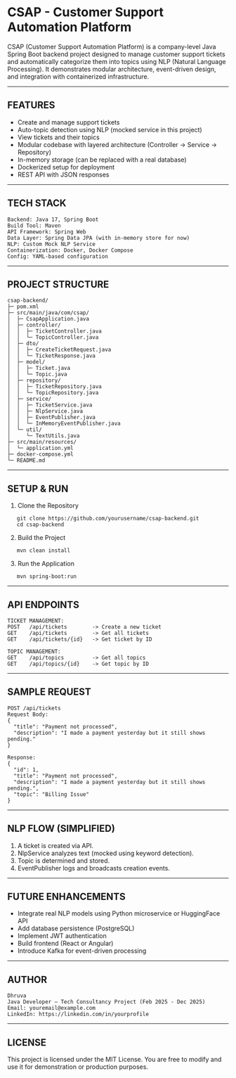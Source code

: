 CSAP - Customer Support Automation Platform
===========================================

CSAP (Customer Support Automation Platform) is a company-level Java Spring Boot backend project designed to manage customer support tickets and automatically categorize them into topics using NLP (Natural Language Processing).
It demonstrates modular architecture, event-driven design, and integration with containerized infrastructure.

------------------------------------------------------------
FEATURES
------------------------------------------------------------
- Create and manage support tickets
- Auto-topic detection using NLP (mocked service in this project)
- View tickets and their topics
- Modular codebase with layered architecture (Controller → Service → Repository)
- In-memory storage (can be replaced with a real database)
- Dockerized setup for deployment
- REST API with JSON responses

------------------------------------------------------------
TECH STACK
------------------------------------------------------------
```
Backend: Java 17, Spring Boot
Build Tool: Maven
API Framework: Spring Web
Data Layer: Spring Data JPA (with in-memory store for now)
NLP: Custom Mock NLP Service
Containerization: Docker, Docker Compose
Config: YAML-based configuration
```
------------------------------------------------------------
PROJECT STRUCTURE
------------------------------------------------------------
```
csap-backend/
├─ pom.xml
├─ src/main/java/com/csap/
│  ├─ CsapApplication.java
│  ├─ controller/
│  │  ├─ TicketController.java
│  │  └─ TopicController.java
│  ├─ dto/
│  │  ├─ CreateTicketRequest.java
│  │  └─ TicketResponse.java
│  ├─ model/
│  │  ├─ Ticket.java
│  │  └─ Topic.java
│  ├─ repository/
│  │  ├─ TicketRepository.java
│  │  └─ TopicRepository.java
│  ├─ service/
│  │  ├─ TicketService.java
│  │  ├─ NlpService.java
│  │  ├─ EventPublisher.java
│  │  └─ InMemoryEventPublisher.java
│  └─ util/
│     └─ TextUtils.java
├─ src/main/resources/
│  └─ application.yml
├─ docker-compose.yml
└─ README.md
```
------------------------------------------------------------
SETUP & RUN
------------------------------------------------------------

1. Clone the Repository
```
   git clone https://github.com/yourusername/csap-backend.git
   cd csap-backend
```
2. Build the Project
```  
   mvn clean install
```
3. Run the Application
```   
   mvn spring-boot:run
```

------------------------------------------------------------
API ENDPOINTS
------------------------------------------------------------
```
TICKET MANAGEMENT:
POST   /api/tickets        -> Create a new ticket
GET    /api/tickets        -> Get all tickets
GET    /api/tickets/{id}   -> Get ticket by ID

TOPIC MANAGEMENT:
GET    /api/topics         -> Get all topics
GET    /api/topics/{id}    -> Get topic by ID
```
------------------------------------------------------------
SAMPLE REQUEST
------------------------------------------------------------
```
POST /api/tickets
Request Body:
{
  "title": "Payment not processed",
  "description": "I made a payment yesterday but it still shows pending."
}

Response:
{
  "id": 1,
  "title": "Payment not processed",
  "description": "I made a payment yesterday but it still shows pending.",
  "topic": "Billing Issue"
}
```

------------------------------------------------------------
NLP FLOW (SIMPLIFIED)
------------------------------------------------------------
1. A ticket is created via API.
2. NlpService analyzes text (mocked using keyword detection).
3. Topic is determined and stored.
4. EventPublisher logs and broadcasts creation events.

------------------------------------------------------------
FUTURE ENHANCEMENTS
------------------------------------------------------------
- Integrate real NLP models using Python microservice or HuggingFace API
- Add database persistence (PostgreSQL)
- Implement JWT authentication
- Build frontend (React or Angular)
- Introduce Kafka for event-driven processing

------------------------------------------------------------
AUTHOR
------------------------------------------------------------
```
Dhruva
Java Developer — Tech Consultancy Project (Feb 2025 - Dec 2025)
Email: youremail@example.com
LinkedIn: https://linkedin.com/in/yourprofile
```
------------------------------------------------------------
LICENSE
------------------------------------------------------------
This project is licensed under the MIT License.
You are free to modify and use it for demonstration or production purposes.
